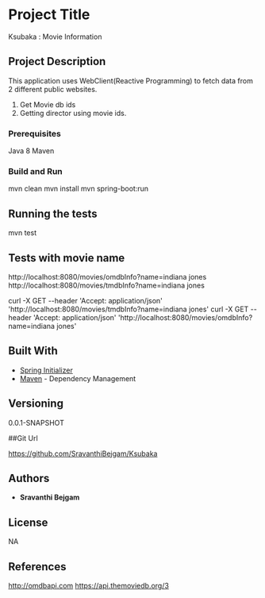 
# Project Title

Ksubaka : Movie Information

## Project Description
This application uses WebClient(Reactive Programming) to fetch data from 2 different public websites.
1) Get Movie db ids
2) Getting director using movie ids.

### Prerequisites
Java 8
Maven

### Build and Run

mvn clean
mvn install
mvn spring-boot:run

## Running the tests
mvn test

## Tests with movie name

http://localhost:8080/movies/omdbInfo?name=indiana jones
http://localhost:8080/movies/tmdbInfo?name=indiana jones

curl -X GET --header 'Accept: application/json' 'http://localhost:8080/movies/tmdbInfo?name=indiana jones'
curl -X GET --header 'Accept: application/json' 'http://localhost:8080/movies/omdbInfo?name=indiana jones'

## Built With

* [Spring Initializer](https://start.spring.io/)
* [Maven](https://maven.apache.org/) - Dependency Management

## Versioning

0.0.1-SNAPSHOT

##Git Url

https://github.com/SravanthiBejgam/Ksubaka

## Authors

* **Sravanthi Bejgam**


## License

NA

## References

http://omdbapi.com
https://api.themoviedb.org/3